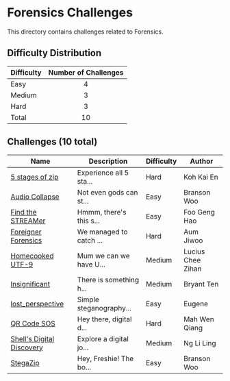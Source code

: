 # Forensics Challenges
This directory contains challenges related to Forensics.

## Difficulty Distribution
| Difficulty | Number of Challenges |
| ---------- |:--------------------:|
| Easy | 4 |
| Medium | 3 |
| Hard | 3 |
| Total | 10 |

## Challenges (10 total)
| Name | Description | Difficulty | Author |
| ---- | ----------- | ---------- | ------ |
| [5 stages of zip](<./5 stages of zip>) | Experience all 5 sta... | Hard | Koh Kai En |
| [Audio Collapse](<./Audio Collapse>) | Not even gods can st... | Easy | Branson Woo |
| [Find the STREAMer](<./Find the STREAMer>) | Hmmm, there's this s... | Easy | Foo Geng Hao |
| [Foreigner Forensics](<./Foreigner Forensics>) | We managed to catch ... | Hard | Aum Jiwoo |
| [Homecooked UTF-9](<./Homecooked UTF-9>) | Mum we can we have U... | Medium | Lucius Chee Zihan |
| [Insignificant](<./Insignificant>) | There is something h... | Medium | Bryant Ten |
| [lost_perspective](<./lost_perspective>) | Simple steganography... | Easy | Eugene |
| [QR Code SOS](<./QR Code SOS>) | Hey there, digital d... | Hard | Mah Wen Qiang |
| [Shell's Digital Discovery](<./Shell's Digital Discovery>) | Explore a digital jo... | Medium | Ng Li Ling |
| [StegaZip](<./StegaZip>) | Hey, Freshie! The bo... | Easy | Branson Woo |

